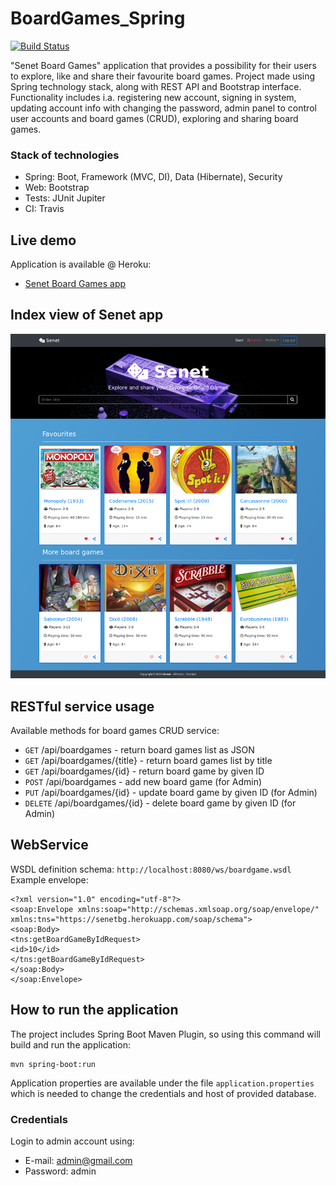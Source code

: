 # BoardGames_Spring
[![Build Status](https://travis-ci.com/AreXe/BoardGames_Spring.svg?branch=develop)](https://travis-ci.com/AreXe/BoardGames_Spring)

"Senet Board Games" application that provides a possibility for their users to explore, like and share their favourite board games. Project made using Spring technology stack, along with REST API and Bootstrap interface.<br/>
Functionality includes i.a. registering new account, signing in system, updating account info with changing the password, admin panel to control user accounts and board games (CRUD), exploring and sharing board games.

### Stack of technologies
* Spring: Boot, Framework (MVC, DI), Data (Hibernate), Security
* Web: Bootstrap
* Tests: JUnit Jupiter
* CI: Travis

## Live demo
Application is available @ Heroku:
* [Senet Board Games app](https://senetbg.herokuapp.com/)

## Index view of Senet app
![senet-view](images/senet-view.png)

## RESTful service usage
Available methods for board games CRUD service:
* `GET` /api/boardgames - return board games list as JSON
* `GET` /api/boardgames/{title} - return board games list by title
* `GET` /api/boardgames/{id} - return board game by given ID
* `POST` /api/boardgames - add new board game (for Admin)
* `PUT` /api/boardgames/{id} - update board game by given ID (for Admin)
* `DELETE` /api/boardgames/{id} - delete board game by given ID (for Admin)

## WebService
WSDL definition schema:
``http://localhost:8080/ws/boardgame.wsdl``  
Example envelope:
```
<?xml version="1.0" encoding="utf-8"?>
<soap:Envelope xmlns:soap="http://schemas.xmlsoap.org/soap/envelope/"
xmlns:tns="https://senetbg.herokuapp.com/soap/schema">
<soap:Body>
<tns:getBoardGameByIdRequest>
<id>10</id>
</tns:getBoardGameByIdRequest>
</soap:Body>
</soap:Envelope>
```

## How to run the application
The project includes Spring Boot Maven Plugin, so using this command will build and run the application:
```
mvn spring-boot:run
```
Application properties are available under the file `application.properties` which is needed to change the credentials and host of provided database.

### Credentials
Login to admin account using:
* E-mail: admin@gmail.com
* Password: admin